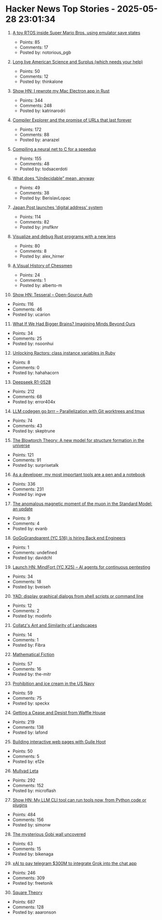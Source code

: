 # Hacker News Top Stories - 2025-05-28 23:01:34

1. [A toy RTOS inside Super Mario Bros. using emulator save states](https://prettygoodblog.com/p/what-threads-are-part-2)
   - Points: 85
   - Comments: 17
   - Posted by: notorious_pgb

2. [Long live American Science and Surplus (which needs your help)](https://milwaukeerecord.com/city-life/long-live-american-science-surplus-which-needs-your-help/)
   - Points: 50
   - Comments: 12
   - Posted by: thinkalone

3. [Show HN: I rewrote my Mac Electron app in Rust](https://desktopdocs.com/?v=2025)
   - Points: 344
   - Comments: 248
   - Posted by: katrinarodri

4. [Compiler Explorer and the promise of URLs that last forever](https://xania.org/202505/compiler-explorer-urls-forever)
   - Points: 172
   - Comments: 88
   - Posted by: anarazel

5. [Compiling a neural net to C for a speedup](https://slightknack.dev/blog/difflogic/)
   - Points: 155
   - Comments: 48
   - Posted by: todsacerdoti

6. [What does “Undecidable” mean, anyway](https://buttondown.com/hillelwayne/archive/what-does-undecidable-mean-anyway/)
   - Points: 49
   - Comments: 38
   - Posted by: BerislavLopac

7. [Japan Post launches 'digital address' system](https://www.japantimes.co.jp/business/2025/05/27/companies/japan-post-digital-address/)
   - Points: 114
   - Comments: 82
   - Posted by: jmsflknr

8. [Visualize and debug Rust programs with a new lens](https://firedbg.sea-ql.org/)
   - Points: 80
   - Comments: 8
   - Posted by: alex_hirner

9. [A Visual History of Chessmen](https://chesshistory.github.io/)
   - Points: 24
   - Comments: 1
   - Posted by: alberto-m

10. [Show HN: Tesseral – Open-Source Auth](https://github.com/tesseral-labs/tesseral)
   - Points: 116
   - Comments: 46
   - Posted by: ucarion

11. [What If We Had Bigger Brains? Imagining Minds Beyond Ours](https://writings.stephenwolfram.com/2025/05/what-if-we-had-bigger-brains-imagining-minds-beyond-ours/)
   - Points: 34
   - Comments: 25
   - Posted by: nsoonhui

12. [Unlocking Ractors: class instance variables in Ruby](https://byroot.github.io/ruby/performance/2025/05/24/unlocking-ractors-class-variables.html)
   - Points: 8
   - Comments: 0
   - Posted by: hahahacorn

13. [Deepseek R1-0528](https://huggingface.co/deepseek-ai/DeepSeek-R1-0528)
   - Points: 212
   - Comments: 68
   - Posted by: error404x

14. [LLM codegen go brrr – Parallelization with Git worktrees and tmux](https://www.skeptrune.com/posts/git-worktrees-agents-and-tmux/)
   - Points: 74
   - Comments: 43
   - Posted by: skeptrune

15. [The Blowtorch Theory: A new model for structure formation in the universe](https://theeggandtherock.com/p/the-blowtorch-theory-a-new-model)
   - Points: 121
   - Comments: 91
   - Posted by: surprisetalk

16. [As a developer, my most important tools are a pen and a notebook](https://hamatti.org/posts/as-a-developer-my-most-important-tools-are-a-pen-and-a-notebook/)
   - Points: 336
   - Comments: 231
   - Posted by: ingve

17. [The anomalous magnetic moment of the muon in the Standard Model: an update](https://arxiv.org/abs/2505.21476)
   - Points: 9
   - Comments: 4
   - Posted by: evanb

18. [GoGoGrandparent (YC S16) is hiring Back end Engineers](undefined)
   - Points: 1
   - Comments: undefined
   - Posted by: davidchl

19. [Launch HN: MindFort (YC X25) – AI agents for continuous pentesting](undefined)
   - Points: 34
   - Comments: 18
   - Posted by: bveiseh

20. [YAD: display graphical dialogs from shell scripts or command line](http://yad-guide.ingk.se/#_introduction)
   - Points: 12
   - Comments: 2
   - Posted by: modinfo

21. [Collatz's Ant and Similarity of Landscapes](https://gbragafibra.github.io/2025/05/18/collatz_ant3.html)
   - Points: 14
   - Comments: 1
   - Posted by: Fibra

22. [Mathematical Fiction](https://kasmana.people.charleston.edu/MATHFICT/default.html)
   - Points: 57
   - Comments: 16
   - Posted by: the-mitr

23. [Prohibition and ice cream in the US Navy](https://www.oldsaltblog.com/2025/05/how-ice-cream-replaced-booze-in-the-us-navy-2/)
   - Points: 59
   - Comments: 75
   - Posted by: speckx

24. [Getting a Cease and Desist from Waffle House](https://www.jack.bio/blog/wafflehouse)
   - Points: 219
   - Comments: 138
   - Posted by: lafond

25. [Building interactive web pages with Guile Hoot](https://spritely.institute/news/building-interactive-web-pages-with-guile-hoot.html)
   - Points: 50
   - Comments: 5
   - Posted by: e12e

26. [Mullvad Leta](https://leta.mullvad.net)
   - Points: 292
   - Comments: 152
   - Posted by: microflash

27. [Show HN: My LLM CLI tool can run tools now, from Python code or plugins](https://simonwillison.net/2025/May/27/llm-tools/)
   - Points: 484
   - Comments: 156
   - Posted by: simonw

28. [The mysterious Gobi wall uncovered](https://phys.org/news/2025-05-secrets-mysterious-gobi-wall-uncovered.html)
   - Points: 63
   - Comments: 15
   - Posted by: bikenaga

29. [xAI to pay telegram $300M to integrate Grok into the chat app](https://techcrunch.com/2025/05/28/xai-to-invest-300m-in-telegram-integrate-grok-into-app/)
   - Points: 246
   - Comments: 309
   - Posted by: freetonik

30. [Square Theory](https://aaronson.org/blog/square-theory)
   - Points: 687
   - Comments: 128
   - Posted by: aaaronson

